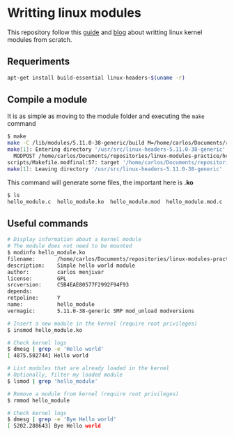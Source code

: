 # Writting linux modules
This repository follow this [guide](https://sysprog21.github.io/lkmpg/) and [blog](https://www.thegeekstuff.com/2013/07/write-linux-kernel-module/) about writting linux kernel modules from scratch.

## Requeriments
```bash
apt-get install build-essential linux-headers-$(uname -r)
```

## Compile a module
It is as simple as moving to the module folder and executing the ``make`` command

```bash
$ make
make -C /lib/modules/5.11.0-38-generic/build M=/home/carlos/Documents/repositories/linux-modules-practice/hello-world modules
make[1]: Entering directory '/usr/src/linux-headers-5.11.0-38-generic'
  MODPOST /home/carlos/Documents/repositories/linux-modules-practice/hello-world/Module.symvers
scripts/Makefile.modfinal:57: target '/home/carlos/Documents/repositories/linux-modules-practice/hello-world/hello.c' does not match the target pattern
make[1]: Leaving directory '/usr/src/linux-headers-5.11.0-38-generic'
```

This command will generate some files, the important here is **.ko**
```bash
$ ls
hello_module.c  hello_module.ko  hello_module.mod  hello_module.mod.c  hello_module.mod.o  hello_module.o  Makefile  modules.order  Module.symvers

```

## Useful commands
```bash
# Display information about a kernel module
# The module does not need to be mounted
$ modinfo hello_module.ko
filename:       /home/carlos/Documents/repositories/linux-modules-practice/hello-world/hello.ko
description:    Simple hello world module
author:         carlos menjivar
license:        GPL
srcversion:     C5B4EAE80577F2992F94F93
depends:        
retpoline:      Y
name:           hello_module
vermagic:       5.11.0-38-generic SMP mod_unload modversions
```

```bash
# Insert a new module in the kernel (require root privileges)
$ insmod hello_module.ko

# Check kernel logs
$ dmesg | grep -e 'Hello world'
[ 4875.502744] Hello world
```
```bash
# List modules that are already loaded in the kernel
# Optionally, filter my loaded module
$ lsmod | grep 'hello_module'
```

```bash
# Remove a module from kernel (require root privileges)
$ rmmod hello_module

# Check kernel logs
$ dmesg | grep -e 'Bye Hello world'
[ 5202.288643] Bye Hello world
```
